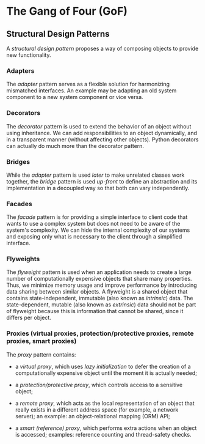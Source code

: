 # The Gang of Four (GoF)

## Structural Design Patterns

A *structural design pattern* proposes a way of composing objects to provide new functionality.

### Adapters

The *adapter* pattern serves as a flexible solution for harmonizing mismatched interfaces.
An example may be adapting an old system component to a new system component or vice versa.

### Decorators

The *decorator* pattern is used to extend the behavior of an object without using inheritance.
We can add responsibilities to an object dynamically, and in a transparent manner (without affecting other objects).
Python decorators can actually do much more than the decorator pattern.

### Bridges

While the *adapter* pattern is used *later* to make unrelated classes work together,
the *bridge* pattern is used *up-front* to define an abstraction and its implementation
in a decoupled way so that both can vary independently.

### Facades

The *facade* pattern is for providing a simple interface to client code 
that wants to use a complex system but does not need to be aware of the system's complexity.
We can hide the internal complexity of our systems and exposing only
what is necessary to the client through a simplified interface.

### Flyweights

The *flyweight* pattern is used when an application needs to create 
a large number of computationally expensive objects that share many properties.
Thus, we minimize memory usage and improve performance by introducing data sharing between similar objects.
A flyweight is a shared object that contains state-independent, immutable (also known as *intrinsic*) data.
The state-dependent, mutable (also known as *extrinsic*) data should not be part of
flyweight because this is information that cannot be shared, since it differs per object.

### Proxies (virtual proxies, protection/protective proxies, remote proxies, smart proxies)

The *proxy* pattern contains:

  - a *virtual proxy*, which uses *lazy initialization* to defer the creation of a computationally expensive object until the moment it is actually needed;
  
  - a *protection/protective proxy*, which controls access to a sensitive object;
  
  - a *remote proxy*, which acts as the local representation of an object that really exists in a different address space (for example, a network server); an example: an object-relational mapping (ORM) API;
  
  - a *smart (reference) proxy*, which performs extra actions when an object is accessed; examples: reference counting and thread-safety checks.